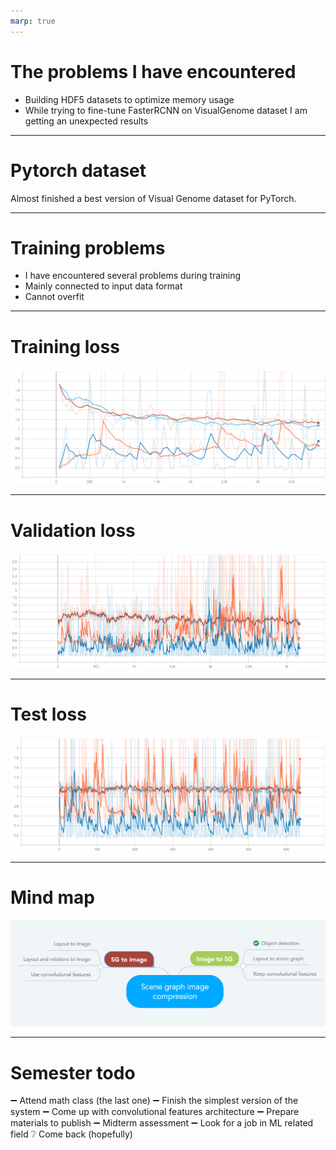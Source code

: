 ```yaml
---
marp: true
---
```


<style>
div.twocols {
  margin-top: 35px;
  column-count: 2;
}
div.twocols p:first-child,
div.twocols h1:first-child,
div.twocols h2:first-child,
div.twocols ul:first-child,
div.twocols ul li:first-child,
div.twocols ul li p:first-child {
  margin-top: 0 !important;
}
div.twocols p.break {
  break-before: column;
  margin-top: 0;
}
</style>
# The problems I have encountered

 - Building HDF5 datasets to optimize memory usage
 - While trying to fine-tune FasterRCNN on VisualGenome dataset I am getting an unexpected results

---

# Pytorch dataset

Almost finished a best version of Visual Genome dataset for PyTorch.

---

# Training problems

 - I have encountered several problems during training
 - Mainly connected to input data format
 - Cannot overfit

---

# Training loss

![](train-loss.png)

---

# Validation loss

![](val-loss.png)

---

# Test loss

![](test-loss.png)

---

# Mind map

![](mind-map.png)

---

# Semester todo

➖ Attend math class (the last one)
➖ Finish the simplest version of the system
➖ Come up with convolutional features architecture
➖ Prepare materials to publish
➖ Midterm assessment
➖ Look for a job in ML related field
❔ Come back (hopefully)
